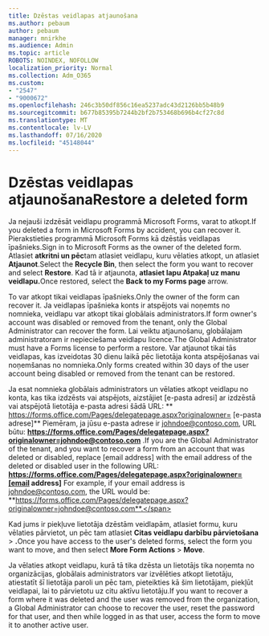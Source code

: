 ```yaml
---
title: Dzēstas veidlapas atjaunošana
ms.author: pebaum
author: pebaum
manager: mnirkhe
ms.audience: Admin
ms.topic: article
ROBOTS: NOINDEX, NOFOLLOW
localization_priority: Normal
ms.collection: Adm_O365
ms.custom:
- "2547"
- "9000672"
ms.openlocfilehash: 246c3b50df856c16ea5237adc43d2126bb5b48b9
ms.sourcegitcommit: b677b85395b7244b2bf2b753468b696b4cf27c8d
ms.translationtype: MT
ms.contentlocale: lv-LV
ms.lasthandoff: 07/16/2020
ms.locfileid: "45148044"
---
```

# <a name="restore-a-deleted-form"></a><span data-ttu-id="15f14-102">Dzēstas veidlapas atjaunošana</span><span class="sxs-lookup"><span data-stu-id="15f14-102">Restore a deleted form</span></span>

<span data-ttu-id="15f14-103">Ja nejauši izdzēsāt veidlapu programmā Microsoft Forms, varat to atkopt.</span><span class="sxs-lookup"><span data-stu-id="15f14-103">If you deleted a form in Microsoft Forms by accident, you can recover it.</span></span> <span data-ttu-id="15f14-104">Pierakstieties programmā Microsoft Forms kā dzēstās veidlapas īpašnieks.</span><span class="sxs-lookup"><span data-stu-id="15f14-104">Sign in to Microsoft Forms as the owner of the deleted form.</span></span> <span data-ttu-id="15f14-105">Atlasiet **atkritni un pēc**tam atlasiet veidlapu, kuru vēlaties atkopt, un atlasiet **Atjaunot**.</span><span class="sxs-lookup"><span data-stu-id="15f14-105">Select the **Recycle Bin**, then select the form you want to recover and select **Restore**.</span></span> <span data-ttu-id="15f14-106">Kad tā ir atjaunota, **atlasiet lapu Atpakaļ uz manu veidlapu.**</span><span class="sxs-lookup"><span data-stu-id="15f14-106">Once restored, select the **Back to my Forms page** arrow.</span></span>

<span data-ttu-id="15f14-107">To var atkopt tikai veidlapas īpašnieks.</span><span class="sxs-lookup"><span data-stu-id="15f14-107">Only the owner of the form can recover it.</span></span> <span data-ttu-id="15f14-108">Ja veidlapas īpašnieka konts ir atspējots vai noņemts no nomnieka, veidlapu var atkopt tikai globālais administrators.</span><span class="sxs-lookup"><span data-stu-id="15f14-108">If form owner's account was disabled or removed from the tenant, only the Global Administrator can recover the form.</span></span> <span data-ttu-id="15f14-109">Lai veiktu atjaunošanu, globālajam administratoram ir nepieciešama veidlapu licence.</span><span class="sxs-lookup"><span data-stu-id="15f14-109">The Global Administrator must have a Forms license to perform a restore.</span></span> <span data-ttu-id="15f14-110">Var atjaunot tikai tās veidlapas, kas izveidotas 30 dienu laikā pēc lietotāja konta atspējošanas vai noņemšanas no nomnieka.</span><span class="sxs-lookup"><span data-stu-id="15f14-110">Only forms created within 30 days of the user account being disabled or removed from the tenant can be restored.</span></span>

<span data-ttu-id="15f14-111">Ja esat nomnieka globālais administrators un vēlaties atkopt veidlapu no konta, kas tika izdzēsts vai atspējots, aizstājiet [e-pasta adresi] ar izdzēstā vai atspējotā lietotāja e-pasta adresi šādā URL: \*\* https://forms.office.com/Pages/delegatepage.aspx?originalowner= [e-pasta adrese]\*\* Piemēram, ja jūsu e-pasta adrese ir johndoe@contoso.com, URL būtu: **https://forms.office.com/Pages/delegatepage.aspx?originalowner=johndoe@contoso.com** .</span><span class="sxs-lookup"><span data-stu-id="15f14-111">If you are the Global Administrator of the tenant, and you want to recover a form from an account that was deleted or disabled, replace [email address] with the email address of the deleted or disabled user in the following URL: **https://forms.office.com/Pages/delegatepage.aspx?originalowner=[email address]** For example, if your email address is johndoe@contoso.com, the URL would be: **https://forms.office.com/Pages/delegatepage.aspx?originalowner=johndoe@contoso.com**.</span></span> 

<span data-ttu-id="15f14-112">Kad jums ir piekļuve lietotāja dzēstām veidlapām, atlasiet formu, kuru vēlaties pārvietot, un pēc tam atlasiet **Citas veidlapu darbību pārvietošana**  >  **.**</span><span class="sxs-lookup"><span data-stu-id="15f14-112">Once you have access to the user's deleted forms, select the form you want to move, and then select **More Form Actions** > **Move**.</span></span>

<span data-ttu-id="15f14-113">Ja vēlaties atkopt veidlapu, kurā tā tika dzēsta un lietotājs tika noņemta no organizācijas, globālais administrators var izvēlēties atkopt lietotāju, atiestatīt šī lietotāja paroli un pēc tam, pieteikties kā šim lietotājam, piekļūt veidlapai, lai to pārvietotu uz citu aktīvu lietotāju.</span><span class="sxs-lookup"><span data-stu-id="15f14-113">If you want to recover a form where it was deleted and the user was removed from the organization, a Global Administrator can choose to recover the user, reset the password for that user, and then while logged in as that user, access the form to move it to another active user.</span></span> 